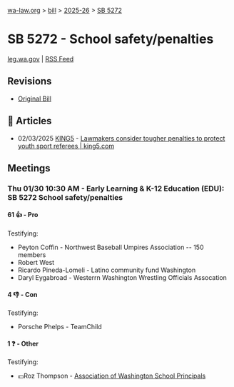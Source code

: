 [wa-law.org](/) > [bill](/bill/) > [2025-26](/bill/2025-26/) > [SB 5272](/bill/2025-26/sb/5272/)

# SB 5272 - School safety/penalties
[leg.wa.gov](https://app.leg.wa.gov/billsummary?BillNumber=5272&Year=2025&Initiative=false) | [RSS Feed](./rss.xml)

## Revisions
* [Original Bill](1/)

## 📰 Articles
* 02/03/2025 [KING5](/org/king5/) - [Lawmakers consider tougher penalties to protect youth sport referees | king5.com](https://www.king5.com/article/news/politics/state-politics/law-penalties-youth-sports-referees-harassment/281-11c1d613-5173-4526-9eb7-1805f4c76f6c#:~:text=Senate%20Bill%205272)

## Meetings
### Thu 01/30 10:30 AM - Early Learning & K-12 Education (EDU): SB 5272 School safety/penalties
#### 61 👍 - Pro
Testifying:
* Peyton Coffin - Northwest Baseball Umpires Association -- 150 members
* Robert West
* Ricardo Pineda-Lomeli - Latino community fund Washington
* Daryl Eygabroad - Westerrn Washington Wrestling Officials Assocation

#### 4 👎 - Con
Testifying:
* Porsche Phelps - TeamChild

#### 1 ❓ - Other
Testifying:
* 💵Roz Thompson - [Association of Washington School Principals](/org/association_of_washington_school_principals/)
